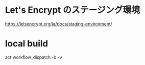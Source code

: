 # Let's Encrypt のステージング環境
https://letsencrypt.org/ja/docs/staging-environment/

# local build
act workflow_dispatch -b -v

